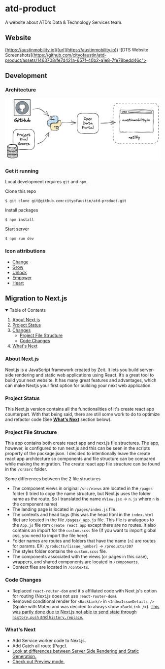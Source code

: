 # atd-product

A website about ATD's Data & Technology Services team.

## Website
[https://austinmobility.io]([url](https://austinmobility.io))
![DTS Website Screenshots](https://github.com/cityofaustin/atd-product/assets/1463708/fe7d421a-657f-40b2-a1e8-7fe78bedd46c">



## Development

### Architecture
![architecture diagram](arch-diagram.png)

### Get it running
Local development requires `git` and `npm`.

Clone this repo

```
$ git clone git@github.com:cityofaustin/atd-product.git
```

Install packages

```
$ npm install
```

Start server

```
$ npm run dev
```

### Icon attributions

- [Change](https://thenounproject.com/search/?q=alternate&i=3026571)
- [Grow](https://thenounproject.com/term/grow/204852/)
- [Unlock](https://thenounproject.com/term/unlock/10608/)
- [Empower](https://thenounproject.com/term/astronaut/2527039/)
- [Heart](https://thenounproject.com/term/heart-user/327074/)

## Migration to Next.js

<!-- TABLE OF CONTENTS -->
<details open="open">
  <summary>Table of Contents</summary>
  <ol>
    <li>
      <a href="#about-nextjs">About Next.js</a>
    </li>
    <li>
      <a href="#project-status">Project Status</a>
    </li>
    <li>
        <a href="#changes">Changes</a>
        <ul>
        <li><a href="#project-file-structure">Project File Structure</a></li>
        <li><a href="#code-changes">Code Changes</a></li>
      </ul>
    </li>
    <li>
      <a href="#whats-next">What's Next</a>
    </li>
  </ol>
</details>

### About Next.js

Next.js is a JavaScript framework created by Zeit. It lets you build server-side rendering and static web applications using React. It’s a great tool to build your next website. It has many great features and advantages, which can make Nextjs your first option for building your next web application.

### Project Status

This Next.js version contains all the functionalities of it's create react app counterpart. With that being said, there are still some work to do to optimize and refactor code (See <a href="#whats-next">**What's Next**</a> section below).

### Project File Structure

This app contains both create react app and next.js file structures. The app, however, is configured to run next.js and this can be seen in the scripts property of the package.json. I decided to intentionally leave the create react app architecture so components and file structure can be compared while making the migration. The create react app file structure can be found in the `/craSrc` folder.

Some differences between the 2 file structures

- The component views in original `/src/views` are located in the `/pages` folder (I tried to copy the name structure, but Next.js uses the folder name as the route. So I translated the name `nView.jsx` -> `n.js` where `n` is the component name)
- The landing page is located in `/pages/index.js` file.
- The contexts and head tags (this was the head html in the `index.html` file) are located in the file `/pages/_app.js` file. This file is analagous to the `App.js` file rom `create react app` except there are no routes. It also contains an import for the `custom.scss` file (If you want to import global css, you need to import the file here).
- Folder names are routes and folders that have the name `[n]` are routes for params. EX: `/products/[issue_number]` -> `/products/307`
- The styles folder contains the `custom.scss` file.
- The components associated with the views (or pages in this case), wrappers, and shared components are located in `/components`.
- Context files are located in `/contexts`.

### Code Changes

- Replaced `react-router-dom` and it's affiliated code with Next.js's option for routing (Next.js does not use `react-router-dom`).
- Removed conditional render for `<BackLink/>` in `<IndexIssueDetails />` (Spoke with Mateo and was decided to always show `<BackLink />`).
  [This was partly done due to Next.js not able to send state through `history.push` and `history.replace`.](https://github.com/vercel/next.js/discussions/23991)

### What's Next

- Add Service worker code to Next.js.
- Add Catch all route (Page).
- [Look at differences between Server Side Rendering and Static Generation.](https://nextjs.org/docs/basic-features/pages)
- [Check out Preview mode.](https://nextjs.org/docs/advanced-features/preview-mode)

